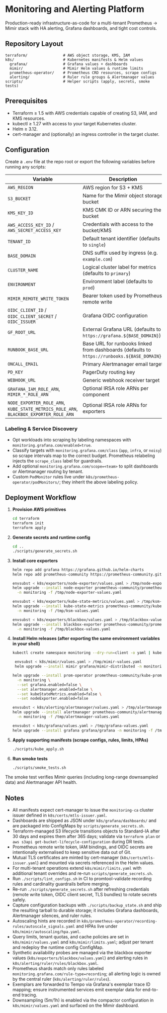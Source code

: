 # Monitoring and Alerting Platform

Production-ready infrastructure-as-code for a multi-tenant Prometheus → Mimir stack with HA alerting, Grafana dashboards, and tight cost controls.

## Repository Layout

```
terraform/                # AWS object storage, KMS, IAM
k8s/                      # Kubernetes manifests & Helm values
  grafana/                # Grafana values + dashboards
  mimir/                  # Mimir Helm values & runtime limits
  prometheus-operator/    # Prometheus CRD resources, scrape configs
  alerting/               # Ruler rule groups & Alertmanager values
scripts/                  # Helper scripts (apply, secrets, smoke tests)
```

## Prerequisites

- Terraform ≥ 1.5 with AWS credentials capable of creating S3, IAM, and KMS resources.
- kubectl ≥ 1.27 with access to your target Kubernetes cluster.
- Helm ≥ 3.12.
- cert-manager and (optionally) an ingress controller in the target cluster.

## Configuration

Create a `.env` file at the repo root or export the following variables before running any scripts:

| Variable | Description |
|----------|-------------|
| `AWS_REGION` | AWS region for S3 + KMS |
| `S3_BUCKET` | Name for the Mimir object storage bucket |
| `KMS_KEY_ID` | KMS CMK ID or ARN securing the bucket |
| `AWS_ACCESS_KEY_ID` / `AWS_SECRET_ACCESS_KEY` | Credentials with access to the bucket/KMS |
| `TENANT_ID` | Default tenant identifier (defaults to `single`) |
| `BASE_DOMAIN` | DNS suffix used by ingress (e.g. `example.com`) |
| `CLUSTER_NAME` | Logical cluster label for metrics (defaults to `primary`) |
| `ENVIRONMENT` | Environment label (defaults to `prod`) |
| `MIMIR_REMOTE_WRITE_TOKEN` | Bearer token used by Prometheus remote write |
| `OIDC_CLIENT_ID` / `OIDC_CLIENT_SECRET` / `OIDC_ISSUER` | Grafana OIDC configuration |
| `GF_ROOT_URL` | External Grafana URL (defaults to `https://grafana.${BASE_DOMAIN}`) |
| `RUNBOOK_BASE_URL` | Base URL for runbooks linked from dashboards (defaults to `https://runbooks.${BASE_DOMAIN}`) |
| `ONCALL_EMAIL` | Primary Alertmanager email target |
| `PD_KEY` | PagerDuty routing key |
| `WEBHOOK_URL` | Generic webhook receiver target |
| `GRAFANA_IAM_ROLE_ARN`, `MIMIR_*_ROLE_ARN` | Optional IRSA role ARNs per component |
| `NODE_EXPORTER_ROLE_ARN`, `KUBE_STATE_METRICS_ROLE_ARN`, `BLACKBOX_EXPORTER_ROLE_ARN` | Optional IRSA role ARNs for exporters |

### Labeling & Service Discovery

- Opt workloads into scraping by labeling namespaces with `monitoring.grafana.com/enabled=true`.
- Classify targets with `monitoring.grafana.com/class` (`app`, `infra`, or `noisy`) so scrape intervals map to the correct budget. Prometheus relabeling injects the `scrape_class` label for guardrails.
- Add optional `monitoring.grafana.com/scope=<team>` to split dashboards or Alertmanager routing by tenant.
- Custom `PodMonitor` rules live under `k8s/prometheus-operator/podMonitors/`; they inherit the above labeling policy.

## Deployment Workflow

1. **Provision AWS primitives**
   ```bash
   cd terraform
   terraform init
   terraform apply
   ```

2. **Generate secrets and runtime config**
   ```bash
   cd ..
   ./scripts/generate_secrets.sh
   ```

3. **Install core exporters**
   ```bash
   helm repo add grafana https://grafana.github.io/helm-charts
   helm repo add prometheus-community https://prometheus-community.github.io/helm-charts

   envsubst < k8s/exporters/node-exporter/values.yaml > /tmp/node-exporter-values.yaml
   helm upgrade --install node-exporter prometheus-community/prometheus-node-exporter \
     -n monitoring -f /tmp/node-exporter-values.yaml

   envsubst < k8s/exporters/kube-state-metrics/values.yaml > /tmp/ksm-values.yaml
   helm upgrade --install kube-state-metrics prometheus-community/kube-state-metrics \
     -n monitoring -f /tmp/ksm-values.yaml

   envsubst < k8s/exporters/blackbox/values.yaml > /tmp/blackbox-values.yaml
   helm upgrade --install blackbox-exporter prometheus-community/prometheus-blackbox-exporter \
     -n monitoring -f /tmp/blackbox-values.yaml
   ```

4. **Install Helm releases (after exporting the same environment variables in your shell)**
   ```bash
   kubectl create namespace monitoring --dry-run=client -o yaml | kubectl apply -f -

    envsubst < k8s/mimir/values.yaml > /tmp/mimir-values.yaml
    helm upgrade --install mimir grafana/mimir-distributed -n monitoring -f /tmp/mimir-values.yaml

   helm upgrade --install prom-operator prometheus-community/kube-prometheus-stack \
     -n monitoring \
     --set grafana.enabled=false \
     --set alertmanager.enabled=false \
     --set kubeStateMetrics.enabled=false \
     --set nodeExporter.enabled=false

   envsubst < k8s/alerting/alertmanager/values.yaml > /tmp/alertmanager-values.yaml
   helm upgrade --install alertmanager prometheus-community/alertmanager \
     -n monitoring -f /tmp/alertmanager-values.yaml

   envsubst < k8s/grafana/values.yaml > /tmp/grafana-values.yaml
   helm upgrade --install grafana grafana/grafana -n monitoring -f /tmp/grafana-values.yaml
   ```

5. **Apply supporting manifests (scrape configs, rules, limits, HPAs)**
   ```bash
   ./scripts/kube_apply.sh
   ```

6. **Run smoke tests**
   ```bash
   ./scripts/smoke_tests.sh
   ```

The smoke test verifies Mimir queries (including long-range downsampled data) and Alertmanager API health.

## Notes

- All manifests expect cert-manager to issue the `monitoring-ca` cluster issuer defined in `k8s/certs/mtls-issuer.yaml`.
- Dashboards are shipped as JSON under `k8s/grafana/dashboards/` and are packaged into ConfigMaps by `scripts/generate_secrets.sh`.
- Terraform-managed S3 lifecycle transitions objects to Standard-IA after 30 days and expires them after 365 days; validate via `terraform plan` or `aws s3api get-bucket-lifecycle-configuration` during DR tests.
- Prometheus remote write token, IAM bindings, and OIDC secrets are intentionally externalised to keep sensitive data out of Git.
- Mutual TLS certificates are minted by cert-manager (`k8s/certs/mtls-issuer.yaml`) and mounted via secrets referenced in the Helm values.
- For multi-tenant operations extend `k8s/mimir/limits.yaml` with additional tenant overrides and re-run `scripts/generate_secrets.sh`.
- Run `./scripts/lint_configs.sh` in CI to promtool-validate recording rules and cardinality guardrails before merging.
- Re-run `./scripts/generate_secrets.sh` after refreshing credentials (remote write token, OIDC client secret, TLS bundles) to rotate secrets safely.
- Capture configuration backups with `./scripts/backup_state.sh` and ship the resulting tarball to durable storage; it includes Grafana dashboards, Alertmanager silences, and ruler rules.
- Autoscaling hints are recorded in `k8s/prometheus-operator/recording-rules/autoscale_signals.yaml` and HPAs live under `k8s/mimir/autoscaling/hpa.yaml`.
- Query limits, tenant quotas, and cache policies are set in `k8s/mimir/values.yaml` and `k8s/mimir/limits.yaml`; adjust per tenant and redeploy the runtime config ConfigMap.
- Synthetic availability probes are managed via the blackbox exporter values (`k8s/exporters/blackbox/values.yaml`) and alerting rules in `k8s/alerting/ruler/rules/blackbox.yaml`.
- Prometheus shards match only rules labeled `monitoring.grafana.com/rule-type=recording`; all alerting logic is owned by the central ruler (`k8s/alerting/ruler/rules`).
- Exemplars are forwarded to Tempo via Grafana's exemplar trace ID mapping; ensure instrumented services emit exemplar data for end-to-end tracing.
- Downsampling (5m/1h) is enabled via the compactor configuration in `k8s/mimir/values.yaml` and surfaced on the Mimir dashboard.
